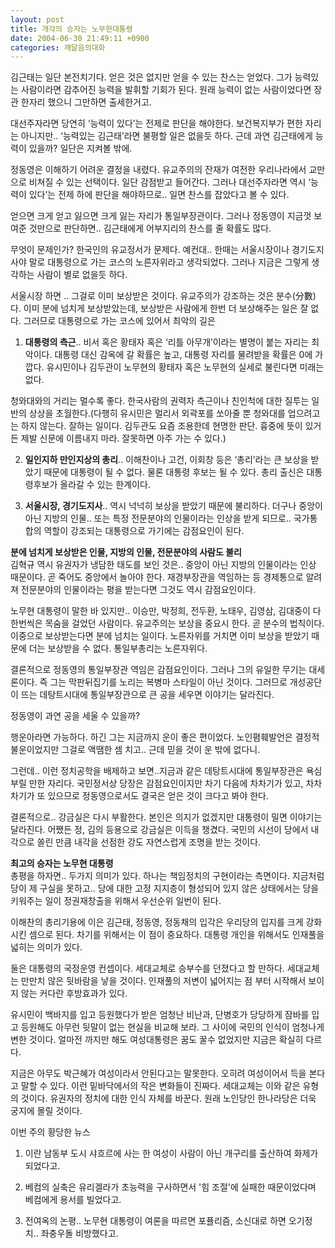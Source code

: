```yaml
---
layout: post
title: 개각의 승자는 노무현대통령
date: 2004-06-30 21:49:11 +0900
categories: 깨달음의대화
---
```

김근태는 일단 본전치기다. 얻은 것은 없지만 얻을 수 있는 찬스는 얻었다. 그가 능력있는 사람이라면 감추어진 능력을 발휘할 기회가 된다. 원래 능력이 없는 사람이었다면 장관 한자리 했으니 그만하면 출세한거고.    
  
대선주자라면 당연히 ‘능력이 있다’는 전제로 판단을 해야한다. 보건복지부가 편한 자리는 아니지만.. ‘능력있는 김근태’라면 불평할 일은 없을듯 하다. 근데 과연 김근태에게 능력이 있을까? 일단은 지켜볼 밖에.    
  
정동영은 이해하기 어려운 결정을 내렸다. 유교주의의 잔재가 여전한 우리나라에서 교만으로 비쳐질 수 있는 선택이다. 일단 감점받고 들어간다. 그러나 대선주자라면 역시 ‘능력이 있다’는 전제 하에 판단을 해야하므로.. 일면 찬스를 잡았다고 볼 수 있다.    
  
얻으면 크게 얻고 잃으면 크게 잃는 자리가 통일부장관이다. 그러나 정동영이 지금껏 보여준 것만으로 판단하면.. 김근태에게 어부지리의 찬스를 줄 확률도 많다.    
  
무엇이 문제인가? 한국인의 유교정서가 문제다. 예컨대.. 한때는 서울시장이나 경기도지사야 말로 대통령으로 가는 코스의 노른자위라고 생각되었다. 그러나 지금은 그렇게 생각하는 사람이 별로 없을듯 하다. 
  
  
서울시장 하면 .. 그걸로 이미 보상받은 것이다. 유교주의가 강조하는 것은 분수(分數)다. 이미 분에 넘치게 보상받았는데, 보상받은 사람에게 한번 더 보상해주는 일은 잘 없다. 그러므로 대통령으로 가는 코스에 있어서 최악의 길은    
  
1) **대통령의 측근**.. 비서 혹은 황태자 혹은 ‘리틀 아무개’이라는 별명이 붙는 자리는 최악이다. 대통령 대신 감옥에 갈 확률은 높고, 대통령 자리를 물려받을 확률은 0에 가깝다. 유시민이나 김두관이 노무현의 황태자 혹은 노무현의 실세로 불린다면 미래는 없다.    
  
청와대와의 거리는 멀수록 좋다. 한국사람의 권력자 측근이나 친인척에 대한 질투는 일반의 상상을 초월한다.(다행히 유시민은 멀리서 외곽포를 쏘아줄 뿐 청와대를 업으려고는 하지 않는다. 잘하는 일이다. 김두관도 요즘 조용한데 현명한 판단. 흉중에 뜻이 있거든 제발 신문에 이름내지 마라. 잘못하면 아주 가는 수 있다.)    
  
2) **일인지하 만인지상의 총리**.. 이해찬이나 고건, 이회창 등은 ‘총리’라는 큰 보상을 받았기 때문에 대통령이 될 수 없다. 물론 대통령 후보는 될 수 있다. 총리 출신은 대통령후보가 올라갈 수 있는 한계이다.    
  
3) **서울시장, 경기도지사**.. 역시 넉넉히 보상을 받았기 때문에 불리하다. 더구나 중앙이 아닌 지방의 인물.. 또는 특정 전문분야의 인물이라는 인상을 받게 되므로.. 국가통합의 역할이 강조되는 대통령으로 가기에는 감점요인이 된다.    
  
**분에 넘치게 보상받은 인물, 지방의 인물, 전문분야의 사람도 불리**   
김혁규 역시 유권자가 냉담한 태도를 보인 것은.. 중앙이 아닌 지방의 인물이라는 인상 때문이다. 곧 죽어도 중앙에서 놀아야 한다. 재경부장관을 역임하는 등 경제통으로 알려져 전문분야의 인물이라는 평을 받는다면 그것도 역시 감점요인이다.    
  
노무현 대통령이 말한 바 있지만.. 이승만, 박정희, 전두환, 노태우, 김영삼, 김대중이 다 한번씩은 목숨을 걸었던 사람이다. 유교주의는 보상을 중요시 한다. 곧 분수의 법칙이다. 이중으로 보상받는다면 분에 넘치는 일이다. 노른자위를 거치면 이미 보상을 받았기 때문에 더는 보상받을 수 없다. 통일부총리는 노른자위다.    
  
결론적으로 정동영의 통일부장관 역임은 감점요인이다. 그러나 그의 유일한 무기는 대세론이다. 즉 그는 막판뒤집기를 노리는 복병마 스타일이 아닌 것이다. 그러므로 개성공단이 뜨는 데탕트시대에 통일부장관으로 큰 공을 세우면 이야기는 달라진다.    
  
정동영이 과연 공을 세울 수 있을까?    
  
행운아라면 가능하다. 하긴 그는 지금까지 운이 좋은 편이었다. 노인폄훼발언은 결정적 불운이었지만 그걸로 액땜한 셈 치고.. 근데 믿을 것이 운 밖에 없다니.    
  
그런데.. 이런 정치공학을 배제하고 보면..지금과 같은 데탕트시대에 통일부장관은 욕심부릴 만한 자리다. 국민정서상 당장은 감점요인이지만 차기 다음에 차차기가 있고, 차차차기가 또 있으므로 정동영으로서도 결국은 얻은 것이 크다고 봐야 한다. 
  
  
결론적으로.. 강금실은 다시 부활한다. 본인은 의지가 없겠지만 대통령이 밀면 이야기는 달라진다. 어쨌든 정, 김의 등용으로 강금실은 이득을 챙겼다. 국민의 시선이 당에서 내각으로 쏠린 만큼 내각을 선점한 강도 자연스럽게 조명을 받는 것이다.    
  
**최고의 승자는 노무현 대통령**   
총평을 하자면.. 두가지 의미가 있다. 하나는 책임정치의 구현이라는 측면이다. 지금처럼 당이 제 구실을 못하고.. 당에 대한 고정 지지층이 형성되어 있지 않은 상태에서는 당을 키워주는 일이 정권재창출을 위해서 우선순위 일번이 된다.    
  
이해찬의 총리기용에 이은 김근태, 정동영, 정동채의 입각은 우리당의 입지를 크게 강화시킨 셈으로 된다. 차기를 위해서는 이 점이 중요하다. 대통령 개인을 위해서도 인재풀을 넓히는 의미가 있다.    
  
둘은 대통령의 국정운영 컨셉이다. 세대교체로 승부수를 던졌다고 할 만하다. 세대교체는 만만치 않은 뒷바람을 낳을 것이다. 인재풀의 저변이 넓어지는 점 부터 시작해서 보이지 않는 커다란 후방효과가 있다.    
  
유시민이 백바지를 입고 등원했다가 받은 엄청난 비난과, 단병호가 당당하게 잠바를 입고 등원해도 아무런 뒷말이 없는 현실을 비교해 보라. 그 사이에 국민의 인식이 엄청나게 변한 것이다. 얼마전 까지만 해도 여성대통령은 꿈도 꿀수 없었지만 지금은 확실히 다르다.    
  
지금은 아무도 박근혜가 여성이라서 안된다고는 말못한다. 오히려 여성이어서 득을 본다고 말할 수 있다. 이런 밑바닥에서의 작은 변화들이 진짜다. 세대교체는 이와 같은 유형의 것이다. 유권자의 정치에 대한 인식 자체를 바꾼다. 원래 노인당인 한나라당은 더욱 궁지에 몰릴 것이다. 

    
  
   
  
이번 주의 황당한 뉴스   
1) 이란 남동부 도시 샤흐르에 사는 한 여성이 사람이 아닌 개구리를 출산하여 화제가 되었다고.    
  
2) 베컴의 실축은 유리겔라가 초능력을 구사하면서 '힘 조절'에 실패한 때문이었다며 베컴에게 용서를 빌었다고.    
  
3) 전여옥의 논평.. 노무현 대통령이 여론을 따르면 포퓰리즘, 소신대로 하면 오기정치.. 좌충우돌 비방했다고.